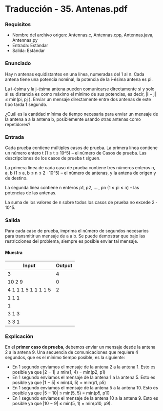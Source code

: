 # Traducción - 35. Antenas.pdf

### Requisitos
- Nombre del archivo origen: Antennas.c, Antennas.cpp, Antennas.java, Antennas.py
- Entrada: Estándar
- Salida: Estándar

### Enunciado
Hay n antenas equidistantes en una línea, numeradas del 1 al n. Cada antena tiene una potencia nominal, la potencia de la i-ésima antena es pi.

La i-ésima y la j-ésima antena pueden comunicarse directamente si y solo si su distancia es como máximo el mínimo de sus potencias, es decir, |i − j| ≤ min(pi, pj ). Enviar un mensaje directamente entre dos antenas de este tipo tarda 1 segundo.

¿Cuál es la cantidad mínima de tiempo necesaria para enviar un mensaje de la antena a a la antena b, posiblemente usando otras antenas como repetidores?

### Entrada
Cada prueba contiene múltiples casos de prueba. La primera línea contiene un número entero t (1 ≤ t ≤ 10^5) – el número de
Casos de prueba. Las descripciones de los casos de prueba t siguen.

La primera línea de cada caso de prueba contiene tres números enteros n, a, b (1 ≤ a, b ≤ n ≤ 2 · 10^5) – el número de
antenas, y la antena de origen y de destino.

La segunda línea contiene n enteros p1, p2, ...., pn (1 ≤ pi ≤ n) – las potencias de las antenas.

La suma de los valores de n sobre todos los casos de prueba no excede 2 · 10^5.

### Salida
Para cada caso de prueba, imprima el número de segundos necesarios para transmitir un mensaje de a a b. Se puede demostrar que bajo las restricciones del problema, siempre es posible enviar tal mensaje.

#### Muestra
| Input | Output |
| ----- | ------ |
| 3 | 4 |
| 10 2 9 | 0 |
| 4 1 1 1 5 1 1 1 1 5 | 2 |
| 1 1 1 |  |
| 1 |  |
| 3 1 3 |  |
| 3 3 1 |  |

### Explicación
En el **primer caso de prueba**, debemos enviar un mensaje desde la antena 2 a la antena 9. Una secuencia de comunicaciones que requiere 4 segundos, que es el mínimo tiempo posible, es la siguiente:

- En 1 segundo enviamos el mensaje de la antena 2 a la antena 1. Esto es posible ya que |2 − 1| ≤ min(1, 4) = min(p2, p1)
- En 1 segundo enviamos el mensaje de la antena 1 a la antena 5. Esto es posible ya que |1 − 5| ≤ min(4, 5) = min(p1, p5)
- En 1 segundo enviamos el mensaje de la antena 5 a la antena 10. Esto es posible ya que |5 − 10| ≤ min(5, 5) = min(p5, p10
- En 1 segundo enviamos el mensaje de la antena 10 a la antena 9. Esto es posible ya que |10 − 9| ≤ min(5, 1) = min(p10, p9).